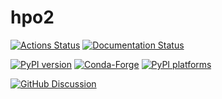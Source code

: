 # hpo2

[![Actions Status][actions-badge]][actions-link]
[![Documentation Status][rtd-badge]][rtd-link]

[![PyPI version][pypi-version]][pypi-link]
[![Conda-Forge][conda-badge]][conda-link]
[![PyPI platforms][pypi-platforms]][pypi-link]

[![GitHub Discussion][github-discussions-badge]][github-discussions-link]

<!-- SPHINX-START -->

<!-- prettier-ignore-start -->
[actions-badge]:            https://github.com/gnn-tracking/hyperparameter_optimization2/workflows/CI/badge.svg
[actions-link]:             https://github.com/gnn-tracking/hyperparameter_optimization2/actions
[conda-badge]:              https://img.shields.io/conda/vn/conda-forge/hpo2
[conda-link]:               https://github.com/conda-forge/hpo2-feedstock
[github-discussions-badge]: https://img.shields.io/static/v1?label=Discussions&message=Ask&color=blue&logo=github
[github-discussions-link]:  https://github.com/gnn-tracking/hyperparameter_optimization2/discussions
[pypi-link]:                https://pypi.org/project/hpo2/
[pypi-platforms]:           https://img.shields.io/pypi/pyversions/hpo2
[pypi-version]:             https://img.shields.io/pypi/v/hpo2
[rtd-badge]:                https://readthedocs.org/projects/hpo2/badge/?version=latest
[rtd-link]:                 https://hpo2.readthedocs.io/en/latest/?badge=latest

<!-- prettier-ignore-end -->
